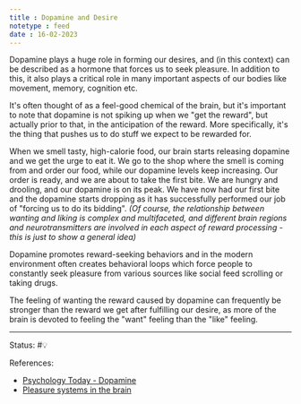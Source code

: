 ```yaml
---
title : Dopamine and Desire
notetype : feed
date : 16-02-2023
---
```


Dopamine plays a huge role in forming our desires, and (in this context) can be described as a hormone that forces us to seek pleasure. In addition to this, it also plays a critical role in many important aspects of our bodies like movement, memory, cognition etc.

It's often thought of as a feel-good chemical of the brain, but it's important to note that dopamine is not spiking up when we "get the reward", but actually prior to that, in the anticipation of the reward. More specifically, it's the thing that pushes us to do stuff we expect to be rewarded for.

When we smell tasty, high-calorie food, our brain starts releasing dopamine and we get the urge to eat it. We go to the shop where the smell is coming from and order our food, while our dopamine levels keep increasing. Our order is ready, and we are about to take the first bite. We are hungry and drooling, and our dopamine is on its peak. We have now had our first bite and the dopamine starts dropping as it has successfully performed our job of "forcing us to do its bidding". *(Of course, the relationship between wanting and liking is complex and multifaceted, and different brain regions and neurotransmitters are involved in each aspect of reward processing - this is just to show a general idea)*

Dopamine promotes reward-seeking behaviors and in the modern environment often creates behavioral loops which force people to constantly seek pleasure from various sources like social feed scrolling or taking drugs.

The feeling of wanting the reward caused by dopamine can frequently be stronger than the reward we get after fulfilling our desire, as more of the brain is devoted to feeling the "want" feeling than the "like" feeling.




-----

Status: #💡 

References:
- [Psychology Today - Dopamine](https://www.psychologytoday.com/us/basics/dopamine)
- [Pleasure systems in the brain](https://www.ncbi.nlm.nih.gov/pmc/articles/PMC4425246/)
